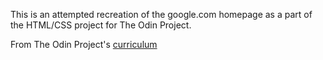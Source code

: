 This is an attempted recreation of the google.com homepage as a part of the HTML/CSS project for The Odin Project.

From The Odin Project's [curriculum](http://www.theodinproject.com/web-development-101/html-css)
